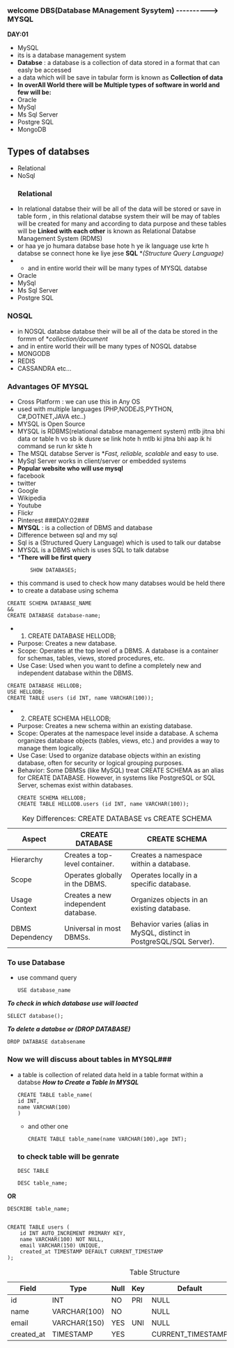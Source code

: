 ### welcome DBS(Database MAnagement Sysytem) ----------> MYSQL
**DAY:01**
- MySQL
- its is a database   management system
-  **Databse** : a database is a collection   of data  stored  in a format  that can easly  be accessed
-  a data which will be save in tabular form is known as **Collection of data**
-  **In overAll World there will be Multiple types of software in world and few will be:**
-  Oracle
-  MySql
-  Ms Sql Server
-  Postgre SQL
-  MongoDB
  ## Types of databses ##
- Relational
- NoSql
  ### Relational
- In relational databse their will be all of the data will be stored or save in table form , in this relational databse system their will be may of tables will be created for many and according to data purpose and these tables will be **Linked with each other** is known as Relational Databse Management System (RDMS)
- or haa ye jo humara databse base hote h ye ik language use krte h databse se connect hone ke liye jese **SQL** **(Structure Query Language)*
- - and in entire world their will be many types of MYSQL databse
-  Oracle
-  MySql
-  Ms Sql Server
-  Postgre SQL
  ### NOSQL ###
- in NOSQL databse databse their will be all of the data be stored in the formm of **collection/document*
- and in entire world their will be many types of NOSQL databse
- MONGODB
- REDIS
- CASSANDRA etc...

### Advantages OF MYSQL ###
- Cross Platform : we can use this in Any OS
- used with  multiple languages (PHP,NODEJS,PYTHON, C#,DOTNET,JAVA etc..)
- MYSQL is Open Source
- MYSQL is RDBMS(relational databse management system) mtlb jitna bhi data or table h vo sb ik dusre se link hote h mtlb ki jitna bhi aap ik hi command se run kr skte h
- The MSQL databse Server is **Fast, reliable, scalable* and easy to use.
- MySql Server  works in client/server  or embedded systems
- **Popular website who will use mysql**
- facebook
- twitter
- Google
- Wikipedia
- Youtube
- Flickr
- Pinterest
###DAY:02###
- **MYSQL** : is a collection of DBMS and database
- Difference between sql and my sql
- Sql is a (Structured Query Language) which is used to talk our databse
- MYSQL is a DBMS which is uses SQL  to talk databse
- ***There will be first query**
  ```
      SHOW DATABASES;
  ```
- this command is used to check how many databses would be held there
- to create a database using schema
```
CREATE SCHEMA DATABASE_NAME
&&
CREATE DATABASE database-name;
```
- 1. CREATE DATABASE HELLODB;
- Purpose: Creates a new database.
- Scope: Operates at the top level of a DBMS. A database is a container for schemas, tables, views, stored procedures, etc.
- Use Case: Used when you want to define a completely new and independent database within the DBMS.
```
CREATE DATABASE HELLODB;
USE HELLODB;
CREATE TABLE users (id INT, name VARCHAR(100));
```


- 2. CREATE SCHEMA HELLODB;
- Purpose: Creates a new schema within an existing database.
- Scope: Operates at the namespace level inside a database. A schema organizes database objects (tables, views, etc.) and provides a way to manage them logically.
- Use Case: Used to organize database objects within an existing database, often for security or logical grouping purposes.
- Behavior: Some DBMSs (like MySQL) treat CREATE SCHEMA as an alias for CREATE DATABASE. However, in systems like PostgreSQL or SQL Server, schemas exist within databases.
  ```
  CREATE SCHEMA HELLODB;
  CREATE TABLE HELLODB.users (id INT, name VARCHAR(100));
  ```
  <!DOCTYPE html>
<html lang="en">
<head>

</head>
<body>
  <table>
    <caption>Key Differences: CREATE DATABASE vs CREATE SCHEMA</caption>
    <thead>
      <tr>
        <th>Aspect</th>
        <th>CREATE DATABASE</th>
        <th>CREATE SCHEMA</th>
      </tr>
    </thead>
    <tbody>
      <tr>
        <td>Hierarchy</td>
        <td>Creates a top-level container.</td>
        <td>Creates a namespace within a database.</td>
      </tr>
      <tr>
        <td>Scope</td>
        <td>Operates globally in the DBMS.</td>
        <td>Operates locally in a specific database.</td>
      </tr>
      <tr>
        <td>Usage Context</td>
        <td>Creates a new independent database.</td>
        <td>Organizes objects in an existing database.</td>
      </tr>
      <tr>
        <td>DBMS Dependency</td>
        <td>Universal in most DBMSs.</td>
        <td>Behavior varies (alias in MySQL, distinct in PostgreSQL/SQL Server).</td>
      </tr>
    </tbody>
  </table>
</body>
</html>

### To use Database ###
- use command query
  ```
  USE database_name
  ```
***To check in which database use will loacted***
```
SELECT database();
```
***To delete a databse or (DROP DATABASE)***
```
DROP DATABASE databsename
```
### Now we will discuss about tables in MYSQL###
- a table is collection of related data held in a table format  within a databse
  ***How to Create a Table In MYSQL***
  ```
  CREATE TABLE table_name(
  id INT,
  name VARCHAR(100)
  )
  ```
  - and other one
    ```
    CREATE TABLE table_name(name VARCHAR(100),age INT);
    ```
  ### to check table will be genrate ##
  ```
  DESC TABLE
  ```
  ```
  DESC table_name;
  ```
**OR**
```
DESCRIBE table_name;


CREATE TABLE users (
    id INT AUTO_INCREMENT PRIMARY KEY,
    name VARCHAR(100) NOT NULL,
    email VARCHAR(150) UNIQUE,
    created_at TIMESTAMP DEFAULT CURRENT_TIMESTAMP
);
```
<!DOCTYPE html>
<html lang="en">
<head>
 
 
</head>
<body>
  <table>
    <caption>Table Structure</caption>
    <thead>
      <tr>
        <th>Field</th>
        <th>Type</th>
        <th>Null</th>
        <th>Key</th>
        <th>Default</th>
        <th>Extra</th>
      </tr>
    </thead>
    <tbody>
      <tr>
        <td>id</td>
        <td>INT</td>
        <td>NO</td>
        <td>PRI</td>
        <td>NULL</td>
        <td>AUTO_INCREMENT</td>
      </tr>
      <tr>
        <td>name</td>
        <td>VARCHAR(100)</td>
        <td>NO</td>
        <td></td>
        <td>NULL</td>
        <td></td>
      </tr>
      <tr>
        <td>email</td>
        <td>VARCHAR(150)</td>
        <td>YES</td>
        <td>UNI</td>
        <td>NULL</td>
        <td></td>
      </tr>
      <tr>
        <td>created_at</td>
        <td>TIMESTAMP</td>
        <td>YES</td>
        <td></td>
        <td>CURRENT_TIMESTAMP</td>
        <td></td>
      </tr>
    </tbody>
  </table>
</body>
</html>

```




  












